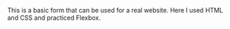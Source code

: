 This is a basic form that can be used for a real website. Here I used HTML and CSS and practiced Flexbox.
